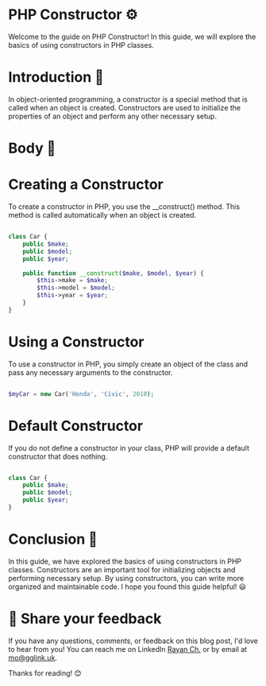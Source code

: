 # PHP Constructor :gear:
Welcome to the guide on PHP Constructor! In this guide, we will explore the basics of using constructors in PHP classes.

# Introduction :wave:
In object-oriented programming, a constructor is a special method that is called when an object is created. Constructors are used to initialize the properties of an object and perform any other necessary setup.

# Body :muscle:
# Creating a Constructor
To create a constructor in PHP, you use the __construct() method. This method is called automatically when an object is created.

```php

class Car {
    public $make;
    public $model;
    public $year;

    public function __construct($make, $model, $year) {
        $this->make = $make;
        $this->model = $model;
        $this->year = $year;
    }
}
```
# Using a Constructor
To use a constructor in PHP, you simply create an object of the class and pass any necessary arguments to the constructor.

```php

$myCar = new Car('Honda', 'Civic', 2010);
```
# Default Constructor
If you do not define a constructor in your class, PHP will provide a default constructor that does nothing.

```php

class Car {
    public $make;
    public $model;
    public $year;
}
```
# Conclusion :clap:
In this guide, we have explored the basics of using constructors in PHP classes. Constructors are an important tool for initializing objects and performing necessary setup. By using constructors, you can write more organized and maintainable code. I hope you found this guide helpful! :smiley:
# 📣 Share your feedback

If you have any questions, comments, or feedback on this blog post, I'd love to hear from you! You can reach me on LinkedIn [Rayan Ch.](https://www.linkedin.com/in/rayan-ch-b787ab224/) or by email at [mo@gglink.uk](mailto:mo@gglink.uk).

Thanks for reading! 😊
